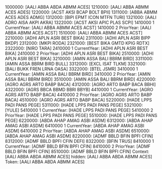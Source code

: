 1000000: [AALI ABBA ABDA ABMM ACES]
1210000: [AALI ABBA ABMM ACES ADES]
1220000: [ACST AKSI BCAP BOLT BPII]
1311000: [ABBA ABMM ACES ADES ADMG]
1312000: [BIPI EPMT ICON MTFN TURI]
1321000: [AALI ADRO AISA AKPI AKRA]
1322000: [ACST AKSI APIC PLAS SCPI]
1410000 1 CurrentYear: [AALI ABBA ABMM ACES ACST]
1410000 2 PriorYear: [AALI ABBA ABMM ACES ACST]
1510000: [AALI ABBA ABMM ACES ACST]
2210000: [ADHI APLN ASRI BEST BIKA]
2311000: [ADHI APLN ASRI BIPP BKDP]
2312000: [MKPI RODA]
2321000: [BEST BIKA GMTD KPIG RDTX]
2322000: [NIRO TARA]
2410000 1 CurrentYear: [ADHI APLN ASRI BEST BIKA]
2410000 2 PriorYear: [ADHI APLN ASRI BEST BIKA]
2510000: [ADHI APLN ASRI BEST BIKA]
3210000: [AMIN ASSA BALI BBRM BIRD]
3311000: [AMIN ASSA BBRM BIRD BULL]
3312000: [EXCL ISAT TLKM]
3321000: [BALI BUKK FREN LRNA OASA]
3322000: [BTEL JSMR]
3410000 1 CurrentYear: [AMIN ASSA BALI BBRM BIRD]
3410000 2 PriorYear: [AMIN ASSA BALI BBRM BIRD]
3510000: [AMIN ASSA BALI BBRM BIRD]
4220000: [AGRO AGRS ARTO BABP BACA]
4312000: [AGRO ARTO BABP BACA BBHI]
4322000: [AGRS BBCA BBMD BBRI BBYB]
4410000 1 CurrentYear: [AGRO AGRS ARTO BABP BACA]
4410000 2 PriorYear: [AGRO AGRS ARTO BABP BACA]
4510000: [AGRO AGRS ARTO BABP BACA]
5220000: [HADE LPPS PADI PANS PEGE]
5311000: [HADE LPPS PADI PANS PEGE]
5321000: [YULE]
5410000 1 CurrentYear: [HADE LPPS PADI PANS PEGE]
5410000 2 PriorYear: [HADE LPPS PADI PANS PEGE]
5510000: [HADE LPPS PADI PANS PEGE]
6220000: [ABDA AHAP AMAG ASBI ASDM]
6312000: [ABDA AHAP AMAG ASBI ASDM]
6410000 1 CurrentYear: [ABDA AHAP AMAG ASBI ASDM]
6410000 2 PriorYear: [ABDA AHAP AMAG ASBI ASDM]
6510000: [ABDA AHAP AMAG ASBI ASDM]
8220000: [ADMF BBLD BFIN BPFI CFIN]
8312000: [ADMF BBLD BPFI CFIN DEFI]
8322000: [BFIN TRUS]
8410000 1 CurrentYear: [ADMF BBLD BFIN BPFI CFIN]
8410000 2 PriorYear: [ADMF BBLD BFIN BPFI CFIN]
8510000: [ADMF BBLD BFIN BPFI CFIN]
Context: [AALI ABBA ABDA ABMM ACES]
hidden: [AALI ABBA ABDA ABMM ACES]
Token: [AALI ABBA ABDA ABMM ACES]
